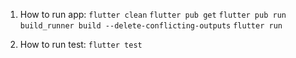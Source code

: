 1. How to run app:
```flutter clean```
```flutter pub get```
```flutter pub run build_runner build --delete-conflicting-outputs```
```flutter run```

2. How to run test:
```flutter test```

